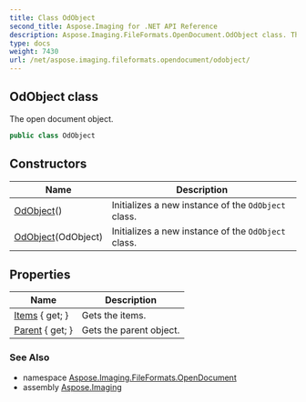 ```yaml
---
title: Class OdObject
second_title: Aspose.Imaging for .NET API Reference
description: Aspose.Imaging.FileFormats.OpenDocument.OdObject class. The open document object
type: docs
weight: 7430
url: /net/aspose.imaging.fileformats.opendocument/odobject/
---
```

## OdObject class

The open document object.

```csharp
public class OdObject
```

## Constructors

| Name | Description |
| --- | --- |
| [OdObject](odobject/#constructor)() | Initializes a new instance of the `OdObject` class. |
| [OdObject](odobject/#constructor_1)(OdObject) | Initializes a new instance of the `OdObject` class. |

## Properties

| Name | Description |
| --- | --- |
| [Items](../../aspose.imaging.fileformats.opendocument/odobject/items/) { get; } | Gets the items. |
| [Parent](../../aspose.imaging.fileformats.opendocument/odobject/parent/) { get; } | Gets the parent object. |

### See Also

* namespace [Aspose.Imaging.FileFormats.OpenDocument](../../aspose.imaging.fileformats.opendocument/)
* assembly [Aspose.Imaging](../../)


